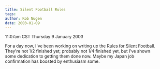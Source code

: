 ```yaml
---
title: Silent Football Rules
tags: 
author: Rob Nugen
date: 2003-01-09
---
```


<p class=date>11:07am CST Thursday 9 January 2003</p>

<p>For a day now, I've been working on writing up the <a
href="/sf/">Rules for Silent Football</a>.  They're not 1/2 finished
yet; probably not 1/4 finished yet, but I've shown some dedication to
getting them done now.  Maybe my Japan job confirmation has boosted by
enthusiasm some.</p>

